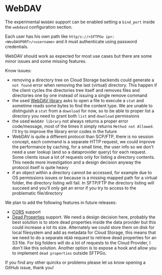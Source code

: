 # WebDAV

The experimental `WebDAV` support can be enabled setting a `bind_port` inside the `webdavd` configuration section.

Each user has his own path like `http/s://<SFTPGo ip>:<WevDAVPORT>/<username>` and it must authenticate using password credentials.

WebDAV should work as expected for most use cases but there are some minor issues and some missing features.

Know issues:

- removing a directory tree on Cloud Storage backends could generate a `not found` error when removing the last (virtual) directory. This happen if the client cycles the directories tree itself and removes files and directories one by one instead of issuing a single remove command
- the used [WebDAV library](https://pkg.go.dev/golang.org/x/net/webdav?tab=doc) asks to open a file to execute a `stat` and sometime reads some bytes to find the content type. We are unable to distinguish a `stat` from a `download` for now, so to be able to proper list a directory you need to grant both `list` and `download` permissions
- the used `WebDAV library` not always returns a proper error code/message, most of the times it simply returns `Method not Allowed`. I'll try to improve the library error codes in the future
- WebDAV is quite a different protocol than SCP/FTP, there is no session concept, each command is a separate HTTP request, we could improve the performance by caching, for a small time, the user info so we don't need a user lookup (and so a dataprovider query) for each request. Some clients issue a lot of requests only for listing a directory contents. This needs more investigation and a design decision anyway the protocol itself is quite heavy
- if an object within a directory cannot be accessed, for example due to OS permissions issues or because is a missing mapped path for a virtual folder, the directory listing will fail. In SFTP/FTP the directory listing will succeed and you'll only get an error if you try to access to the problematic file/directory

We plan to add the following features in future releases:

- [CORS](http://www.w3.org/TR/cors/) support
- [Dead Properties](https://tools.ietf.org/html/rfc4918#section-3) support. We need a design decision here, probably the best solution is to store dead properties inside the data provider but this could increase a lot its size. Alternately we could store them on disk for local filesystem and add as metadata for Cloud Storage, this means that we need to do a separate `HEAD` request to retrieve dead properties for an S3 file. For big folders will do a lot of requests to the Cloud Provider, I don't like this solution. Another option is to expose a hook and allow you to implement `dead properties` outside SFTPGo.

If you find any other quircks or problems please let us know opening a GitHub issue, thank you!
